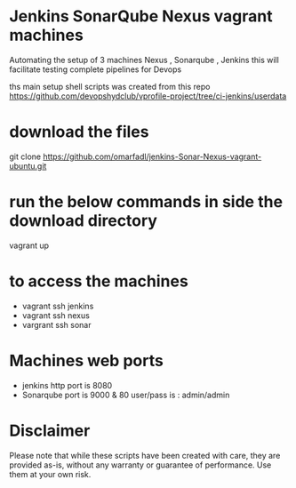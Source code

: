 # Jenkins SonarQube Nexus vagrant machines
Automating the setup of 3 machines Nexus , Sonarqube , Jenkins 
this will facilitate testing complete pipelines for Devops

ths main setup shell scripts was created from this repo https://github.com/devopshydclub/vprofile-project/tree/ci-jenkins/userdata

# download the files 

git clone https://github.com/omarfadl/jenkins-Sonar-Nexus-vagrant-ubuntu.git

# run the below commands in side the download directory 
vagrant up 

# to access the machines 
- vagrant ssh jenkins
- vagrant ssh nexus 
- vargrant ssh sonar

# Machines web ports 
- jenkins http port is 8080 
- Sonarqube port is 9000 & 80 user/pass is : admin/admin

# Disclaimer
Please note that while these scripts have been created with care, they are provided as-is, without any warranty or guarantee of performance. Use them at your own risk.
